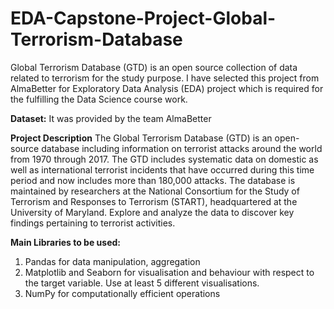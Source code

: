 # EDA-Capstone-Project-Global-Terrorism-Database

Global Terrorism Database (GTD) is an open source collection of data related to terrorism for the study purpose. I have selected this project from AlmaBetter for Exploratory Data Analysis (EDA) project which is required for the fulfilling the Data Science course work.

**Dataset:** It was provided by the team AlmaBetter

**Project Description**
The Global Terrorism Database (GTD) is an open-source database including information on terrorist attacks around the world from 1970 through 2017. The GTD includes systematic data on domestic as well as international terrorist incidents that have occurred during this time period and now includes more than 180,000 attacks. The database is maintained by researchers at the National Consortium for the Study of Terrorism and Responses to Terrorism (START), headquartered at the University of Maryland. Explore and analyze the data to discover key findings pertaining to terrorist activities.

**Main Libraries to be used:**
1. Pandas for data manipulation, aggregation
2. Matplotlib and Seaborn for visualisation and behaviour with respect to the target variable. Use at least 5 different visualisations.
3. NumPy for computationally efficient operations

